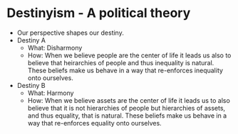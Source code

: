 # Destinyism - A political theory

- Our perspective shapes our destiny. 
- Destiny A 
  - What: Disharmony
  - How: When we believe people are the center of life it leads us also to believe that heirarchies of people and thus inequality is natural. These beliefs make us behave in a way that re-enforces inequality onto ourselves. 
- Destiny B 
  - What: Harmony
  - How: When we believe assets are the center of life it leads us to also believe that it is not hierarchies of people but hierarchies of assets, and thus equality, that is natural. These beliefs make us behave in a way that re-enforces equality onto ourselves. 
